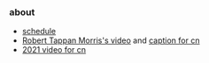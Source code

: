 ### about

- [schedule](https://pdos.csail.mit.edu/6.824/schedule.html)
- [Robert Tappan Morris's video](https://www.youtube.com/watch?v=cQP8WApzIQQ&list=PLrw6a1wE39_tb2fErI4-WkMbsvGQk9_UB) and [caption for cn](https://shimo.im/docs/xwqvh3kGppJKvHvX/read)
- [2021 video for cn](https://www.bilibili.com/video/BV16f4y1z7kn/?spm_id_from=333.999.0.0&vd_source=2d950381646bb090d78daa2c84a43c8c)